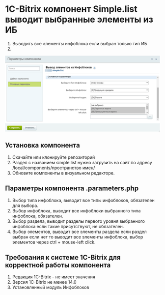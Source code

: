 # 1C-Bitrix компонент Simple.list выводит выбранные элементы из ИБ
1. Выводить все элементы инфоблока если выбран только тип ИБ
2. 

![Screenshot](simple.list.png)

## Установка компонента
1. Скачайте или клонируйте репозиторий
2. Раздел с названием simple.list нужно загрузить на сайт по адресу /local/components/пространство имен/
3. Обновите компоненты в визуальном редакторе.

## Параметры компонента .parameters.php
1. Выбор типа инфоблока, выводит все типы инфоблоков, обязателен для выбора.
2. Выбор инфоблока, выводит все инфоблоки выбранного типа инфоблока, обязателен.
3. Выбор раздела, выводит разделы первого уровня выбранного инфоблока если такие присутствуют, не обязателен.
2. Выбор элементов, выводит все элементы раздела если раздел выбран если нет то выводит все элементы инфоблока, выбор элементов через ctrl + mouse-left click.

## Требования к системе 1C-Bitrix для корректной работы компонента
1. Редакция 1C-Bitrix - не имеет значения
2. Версия 1C-Bitrix не менее 14.0
3. Установленный модуль Инфоблоков